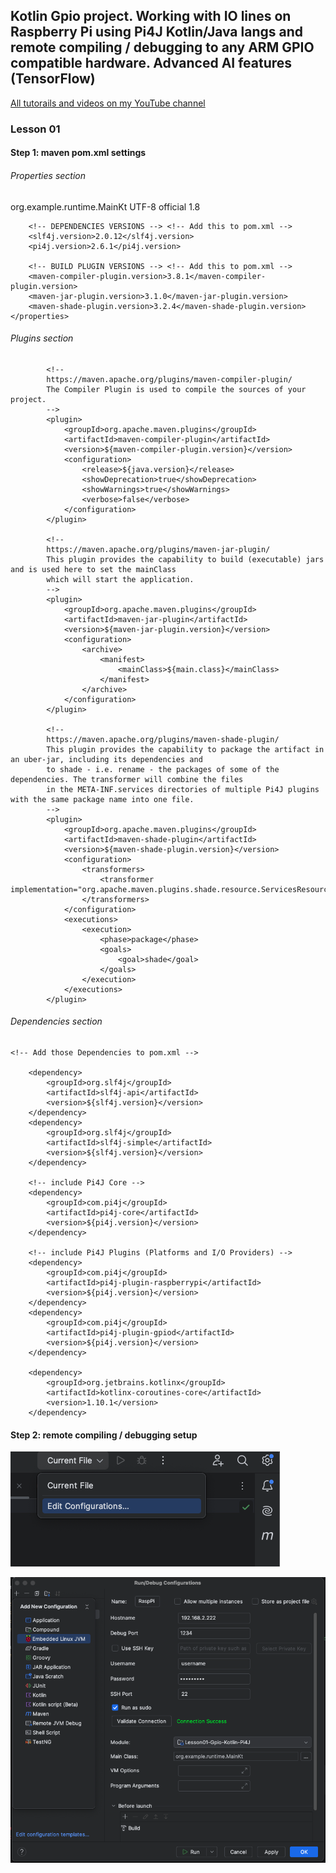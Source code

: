 ## Kotlin Gpio project. Working with IO lines on Raspberry Pi using Pi4J Kotlin/Java langs and remote compiling / debugging to any ARM GPIO compatible hardware. Advanced AI features (TensorFlow)

[All tutorails and videos on my YouTube channel](https://www.youtube.com/@OleksandrNeiko)


### Lesson 01


#### Step 1: maven pom.xml settings

###### Properties section

 <properties>
        <main.class>org.example.runtime.MainKt</main.class>   <!-- Lesson01 :: add to pom.xml -->
        <project.build.sourceEncoding>UTF-8</project.build.sourceEncoding>
        <kotlin.code.style>official</kotlin.code.style>
        <kotlin.compiler.jvmTarget>1.8</kotlin.compiler.jvmTarget>

        <!-- DEPENDENCIES VERSIONS --> <!-- Add this to pom.xml -->
        <slf4j.version>2.0.12</slf4j.version>
        <pi4j.version>2.6.1</pi4j.version>

        <!-- BUILD PLUGIN VERSIONS --> <!-- Add this to pom.xml -->
        <maven-compiler-plugin.version>3.8.1</maven-compiler-plugin.version>
        <maven-jar-plugin.version>3.1.0</maven-jar-plugin.version>
        <maven-shade-plugin.version>3.2.4</maven-shade-plugin.version>
    </properties>



###### Plugins section

  <!-- Add those Plugins to pom.xml -->

            <!--
            https://maven.apache.org/plugins/maven-compiler-plugin/
            The Compiler Plugin is used to compile the sources of your project.
            -->
            <plugin>
                <groupId>org.apache.maven.plugins</groupId>
                <artifactId>maven-compiler-plugin</artifactId>
                <version>${maven-compiler-plugin.version}</version>
                <configuration>
                    <release>${java.version}</release>
                    <showDeprecation>true</showDeprecation>
                    <showWarnings>true</showWarnings>
                    <verbose>false</verbose>
                </configuration>
            </plugin>

            <!--
            https://maven.apache.org/plugins/maven-jar-plugin/
            This plugin provides the capability to build (executable) jars and is used here to set the mainClass
            which will start the application.
            -->
            <plugin>
                <groupId>org.apache.maven.plugins</groupId>
                <artifactId>maven-jar-plugin</artifactId>
                <version>${maven-jar-plugin.version}</version>
                <configuration>
                    <archive>
                        <manifest>
                            <mainClass>${main.class}</mainClass>
                        </manifest>
                    </archive>
                </configuration>
            </plugin>

            <!--
            https://maven.apache.org/plugins/maven-shade-plugin/
            This plugin provides the capability to package the artifact in an uber-jar, including its dependencies and
            to shade - i.e. rename - the packages of some of the dependencies. The transformer will combine the files
            in the META-INF.services directories of multiple Pi4J plugins with the same package name into one file.
            -->
            <plugin>
                <groupId>org.apache.maven.plugins</groupId>
                <artifactId>maven-shade-plugin</artifactId>
                <version>${maven-shade-plugin.version}</version>
                <configuration>
                    <transformers>
                        <transformer implementation="org.apache.maven.plugins.shade.resource.ServicesResourceTransformer"/>
                    </transformers>
                </configuration>
                <executions>
                    <execution>
                        <phase>package</phase>
                        <goals>
                            <goal>shade</goal>
                        </goals>
                    </execution>
                </executions>
            </plugin>


###### Dependencies section

    <!-- Add those Dependencies to pom.xml -->

        <dependency>
            <groupId>org.slf4j</groupId>
            <artifactId>slf4j-api</artifactId>
            <version>${slf4j.version}</version>
        </dependency>
        <dependency>
            <groupId>org.slf4j</groupId>
            <artifactId>slf4j-simple</artifactId>
            <version>${slf4j.version}</version>
        </dependency>

        <!-- include Pi4J Core -->
        <dependency>
            <groupId>com.pi4j</groupId>
            <artifactId>pi4j-core</artifactId>
            <version>${pi4j.version}</version>
        </dependency>

        <!-- include Pi4J Plugins (Platforms and I/O Providers) -->
        <dependency>
            <groupId>com.pi4j</groupId>
            <artifactId>pi4j-plugin-raspberrypi</artifactId>
            <version>${pi4j.version}</version>
        </dependency>
        <dependency>
            <groupId>com.pi4j</groupId>
            <artifactId>pi4j-plugin-gpiod</artifactId>
            <version>${pi4j.version}</version>
        </dependency>

        <dependency>
            <groupId>org.jetbrains.kotlinx</groupId>
            <artifactId>kotlinx-coroutines-core</artifactId>
            <version>1.10.1</version>
        </dependency>


#### Step 2: remote compiling / debugging setup




![screenshot](readme/readme01.png)


![screenshot](readme/readme02.png)
